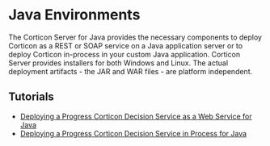 # Java Environments

The Corticon Server for Java provides the necessary components to deploy Corticon as a REST or SOAP service on a Java application server or to deploy Corticon in-process in your custom Java application. Corticon Server provides installers for both Windows and Linux. The actual deployment artifacts - the JAR and WAR files - are platform independent.

## Tutorials

* [Deploying a Progress Corticon Decision Service as a Web Service for Java](https://docs.progress.com/bundle/corticon-deploy-ws-java/page/Tutorial-Deploying-a-Progress-Corticon-Decision-Service-as-a-Web-Service-for-Java.html)
* [Deploying a Progress Corticon Decision Service in Process for Java](https://docs.progress.com/bundle/corticon-java-inprocess/page/Tutorial-Deploying-a-Progress-Corticon-Decision-Service-in-Process-for-Java.html)
